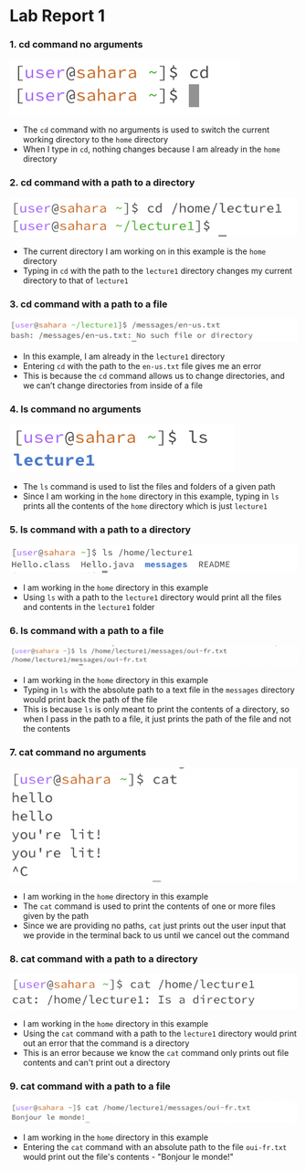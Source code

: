 # Lab Report 1 # 

### 1. cd command no arguments ###
![Image](cd.png)

* The `cd` command with no arguments is used to switch the current working directory to the `home` directory 
* When I type in `cd`, nothing changes because I am already in the `home` directory


### 2. cd command with a path to a directory ###
![Image](cddirectory.png)

* The current directory I am working on in this example is the `home` directory 
* Typing in `cd` with the path to the `lecture1` directory changes my current directory to that of `lecture1`


### 3. cd command with a path to a file ###
![Image](cdfile.png)

* In this example, I am already in the `lecture1` directory
* Entering `cd` with the path to the `en-us.txt` file gives me an error
* This is because the `cd` command allows us to change directories, and we can’t change directories from inside of a file 

### 4. ls command no arguments ###
![Image](ls.png)

* The `ls` command is used to list the files and folders of a given path
* Since I am working in the `home` directory in this example, typing in `ls` prints all the contents of the `home` directory which is just `lecture1`

### 5. ls command with a path to a directory ###
![Image](lsdirectory.png)

* I am working in the `home` directory in this example
* Using `ls` with a path to the `lecture1` directory would print all the files and contents in the `lecture1` folder
  
### 6. ls command with a path to a file ###
![Image](lsfile.png)

* I am working in the `home` directory in this example
* Typing in `ls` with the absolute path to a text file in the `messages` directory would print back the path of the file
* This is because `ls` is only meant to print the contents of a directory, so when I pass in the path to a file, it just prints the path of the file and not the contents 

### 7. cat command no arguments ###
![Image](cat.png)

* I am working in the `home` directory in this example
* The `cat` command is used to print the contents of one or more files given by the path
* Since we are providing no paths, `cat` just prints out the user input that we provide in the terminal back to us until we cancel out the command 

### 8. cat command with a path to a directory ###
![Image](catdirectory.png)

* I am working in the `home` directory in this example
* Using the `cat` command with a path to the `lecture1` directory would print out an error that the command is a directory
* This is an error because we know the `cat` command only prints out file contents and can't print out a directory 

### 9. cat command with a path to a file ###
![Image](catfile.png)

* I am working in the `home` directory in this example
* Entering the `cat` command with an absolute path to the file `oui-fr.txt` would print out the file's contents - "Bonjour le monde!"
